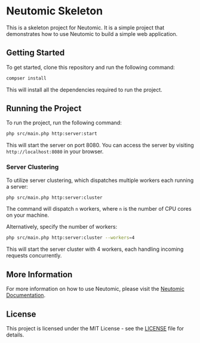 # Neutomic Skeleton

This is a skeleton project for Neutomic. It is a simple project that demonstrates how to use Neutomic to build a simple web application.

## Getting Started

To get started, clone this repository and run the following command:

```bash
compser install
```

This will install all the dependencies required to run the project.

## Running the Project

To run the project, run the following command:

```bash
php src/main.php http:server:start
```

This will start the server on port 8080. You can access the server by visiting `http://localhost:8080` in your browser.

### Server Clustering

To utilize server clustering, which dispatches multiple workers each running a server:

```bash
php src/main.php http:server:cluster
```

The command will dispatch `n` workers, where `n` is the number of CPU cores on your machine.

Alternatively, specify the number of workers:

```bash
php src/main.php http:server:cluster --workers=4
```

This will start the server cluster with 4 workers, each handling incoming requests concurrently.

## More Information

For more information on how to use Neutomic, please visit the [Neutomic Documentation](https://neutomic.github.io/).

## License

This project is licensed under the MIT License - see the [LICENSE](LICENSE) file for details.
